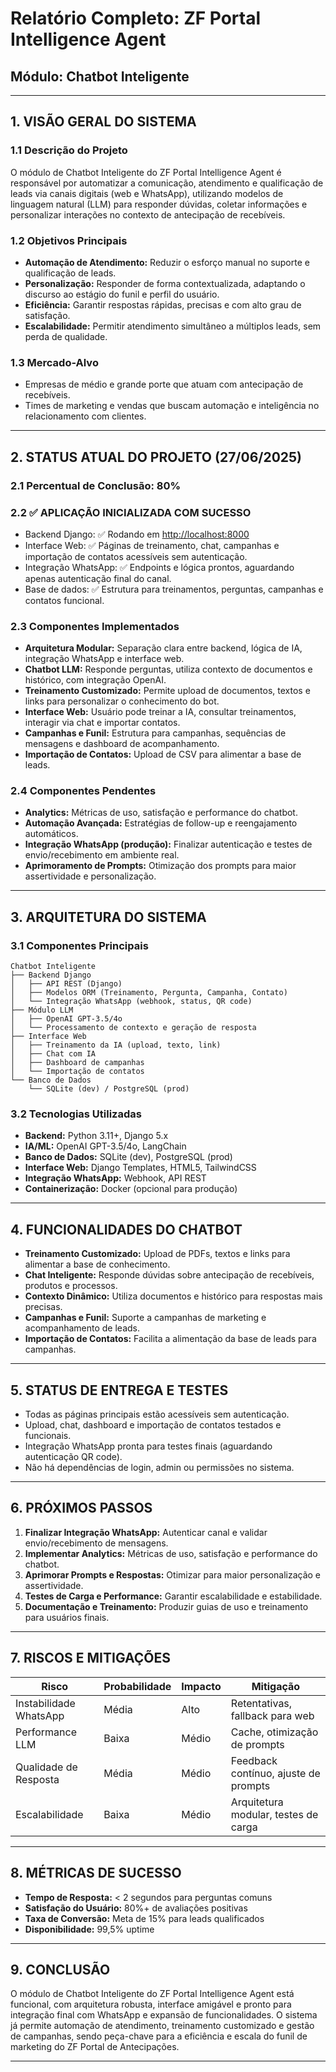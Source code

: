 # Relatório Completo: ZF Portal Intelligence Agent  
## Módulo: Chatbot Inteligente

---

## 1. VISÃO GERAL DO SISTEMA

### 1.1 Descrição do Projeto

O módulo de Chatbot Inteligente do ZF Portal Intelligence Agent é responsável por automatizar a comunicação, atendimento e qualificação de leads via canais digitais (web e WhatsApp), utilizando modelos de linguagem natural (LLM) para responder dúvidas, coletar informações e personalizar interações no contexto de antecipação de recebíveis.

### 1.2 Objetivos Principais

- **Automação de Atendimento:** Reduzir o esforço manual no suporte e qualificação de leads.
- **Personalização:** Responder de forma contextualizada, adaptando o discurso ao estágio do funil e perfil do usuário.
- **Eficiência:** Garantir respostas rápidas, precisas e com alto grau de satisfação.
- **Escalabilidade:** Permitir atendimento simultâneo a múltiplos leads, sem perda de qualidade.

### 1.3 Mercado-Alvo

- Empresas de médio e grande porte que atuam com antecipação de recebíveis.
- Times de marketing e vendas que buscam automação e inteligência no relacionamento com clientes.

---

## 2. STATUS ATUAL DO PROJETO (27/06/2025)

### 2.1 Percentual de Conclusão: 80%

### 2.2 ✅ APLICAÇÃO INICIALIZADA COM SUCESSO

- Backend Django: ✅ Rodando em [http://localhost:8000](http://localhost:8000/)
- Interface Web: ✅ Páginas de treinamento, chat, campanhas e importação de contatos acessíveis sem autenticação.
- Integração WhatsApp: ✅ Endpoints e lógica prontos, aguardando apenas autenticação final do canal.
- Base de dados: ✅ Estrutura para treinamentos, perguntas, campanhas e contatos funcional.

### 2.3 Componentes Implementados

- **Arquitetura Modular:** Separação clara entre backend, lógica de IA, integração WhatsApp e interface web.
- **Chatbot LLM:** Responde perguntas, utiliza contexto de documentos e histórico, com integração OpenAI.
- **Treinamento Customizado:** Permite upload de documentos, textos e links para personalizar o conhecimento do bot.
- **Interface Web:** Usuário pode treinar a IA, consultar treinamentos, interagir via chat e importar contatos.
- **Campanhas e Funil:** Estrutura para campanhas, sequências de mensagens e dashboard de acompanhamento.
- **Importação de Contatos:** Upload de CSV para alimentar a base de leads.

### 2.4 Componentes Pendentes

- **Analytics:** Métricas de uso, satisfação e performance do chatbot.
- **Automação Avançada:** Estratégias de follow-up e reengajamento automáticos.
- **Integração WhatsApp (produção):** Finalizar autenticação e testes de envio/recebimento em ambiente real.
- **Aprimoramento de Prompts:** Otimização dos prompts para maior assertividade e personalização.

---

## 3. ARQUITETURA DO SISTEMA

### 3.1 Componentes Principais

```
Chatbot Inteligente
├── Backend Django
│   ├── API REST (Django)
│   ├── Modelos ORM (Treinamento, Pergunta, Campanha, Contato)
│   └── Integração WhatsApp (webhook, status, QR code)
├── Módulo LLM
│   ├── OpenAI GPT-3.5/4o
│   └── Processamento de contexto e geração de resposta
├── Interface Web
│   ├── Treinamento da IA (upload, texto, link)
│   ├── Chat com IA
│   ├── Dashboard de campanhas
│   └── Importação de contatos
└── Banco de Dados
    └── SQLite (dev) / PostgreSQL (prod)
```

### 3.2 Tecnologias Utilizadas

- **Backend:** Python 3.11+, Django 5.x
- **IA/ML:** OpenAI GPT-3.5/4o, LangChain
- **Banco de Dados:** SQLite (dev), PostgreSQL (prod)
- **Interface Web:** Django Templates, HTML5, TailwindCSS
- **Integração WhatsApp:** Webhook, API REST
- **Containerização:** Docker (opcional para produção)

---

## 4. FUNCIONALIDADES DO CHATBOT

- **Treinamento Customizado:** Upload de PDFs, textos e links para alimentar a base de conhecimento.
- **Chat Inteligente:** Responde dúvidas sobre antecipação de recebíveis, produtos e processos.
- **Contexto Dinâmico:** Utiliza documentos e histórico para respostas mais precisas.
- **Campanhas e Funil:** Suporte a campanhas de marketing e acompanhamento de leads.
- **Importação de Contatos:** Facilita a alimentação da base de leads para campanhas.

---

## 5. STATUS DE ENTREGA E TESTES

- Todas as páginas principais estão acessíveis sem autenticação.
- Upload, chat, dashboard e importação de contatos testados e funcionais.
- Integração WhatsApp pronta para testes finais (aguardando autenticação QR code).
- Não há dependências de login, admin ou permissões no sistema.

---

## 6. PRÓXIMOS PASSOS

1. **Finalizar Integração WhatsApp:** Autenticar canal e validar envio/recebimento de mensagens.
2. **Implementar Analytics:** Métricas de uso, satisfação e performance do chatbot.
3. **Aprimorar Prompts e Respostas:** Otimizar para maior personalização e assertividade.
4. **Testes de Carga e Performance:** Garantir escalabilidade e estabilidade.
5. **Documentação e Treinamento:** Produzir guias de uso e treinamento para usuários finais.

---

## 7. RISCOS E MITIGAÇÕES

| Risco                        | Probabilidade | Impacto | Mitigação                                 |
|------------------------------|--------------|---------|-------------------------------------------|
| Instabilidade WhatsApp       | Média        | Alto    | Retentativas, fallback para web           |
| Performance LLM              | Baixa        | Médio   | Cache, otimização de prompts              |
| Qualidade de Resposta        | Média        | Médio   | Feedback contínuo, ajuste de prompts      |
| Escalabilidade               | Baixa        | Médio   | Arquitetura modular, testes de carga      |

---

## 8. MÉTRICAS DE SUCESSO

- **Tempo de Resposta:** < 2 segundos para perguntas comuns
- **Satisfação do Usuário:** 80%+ de avaliações positivas
- **Taxa de Conversão:** Meta de 15% para leads qualificados
- **Disponibilidade:** 99,5% uptime

---

## 9. CONCLUSÃO

O módulo de Chatbot Inteligente do ZF Portal Intelligence Agent está funcional, com arquitetura robusta, interface amigável e pronto para integração final com WhatsApp e expansão de funcionalidades. O sistema já permite automação de atendimento, treinamento customizado e gestão de campanhas, sendo peça-chave para a eficiência e escala do funil de marketing do ZF Portal de Antecipações.

---
